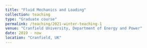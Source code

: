 ```yaml
---
title: "Fluid Mechanics and Loading"
collection: teaching
type: "Graduate course"
permalink: /teaching/2021-winter-teaching-1
venue: "Cranfield University, Department of Energy and Power"
date: 2019 - now
location: "Cranfield, UK"
---
```

